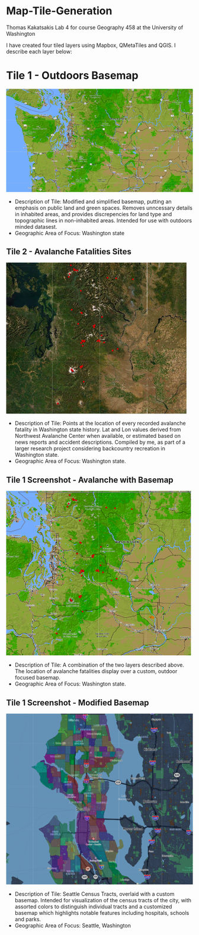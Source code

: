 # Map-Tile-Generation
Thomas Kakatsakis
Lab 4 for course Geography 458 at the University of Washington

I have created four tiled layers using Mapbox, QMetaTiles and QGIS. I describe each layer below:

# Tile 1 - Outdoors Basemap
![Map Image](img/tile1.png)

- Description of Tile: Modified and simplified basemap, putting an emphasis on public land and green spaces. Removes unncessary details in inhabited areas, and provides discrepencies for land type and topographic lines in non-inhabited areas. Intended for use with outdoors minded datasest.
- Geographic Area of Focus: Washington state

## Tile 2 - Avalanche Fatalities Sites
![Map Image](img/tile2.png)

- Description of Tile: Points at the location of every recorded avalanche fatality in Washington state history. Lat and Lon values derived from Northwest Avalanche Center when available, or estimated based on news reports and accident descriptions. Compiled by me, as part of a larger research project considering backcountry recreation in Washington state.
- Geographic Area of Focus: Washington state.

## Tile 1 Screenshot - Avalanche with Basemap
![Map Image](img/tile3.png)

- Description of Tile: A combination of the two layers described above. The location of avalanche fatalities display over a custom, outdoor focused basemap.
- Geographic Area of Focus: Washington state.

## Tile 1 Screenshot - Modified Basemap
![Map Image](img/tile4.png)

- Description of Tile: Seattle Census Tracts, overlaid with a custom basemap. Intended for visualization of the census tracts of the city, with assorted colors to distinguish individual tracts and a customized basemap which highlights notable features including hospitals, schools and parks.
- Geographic Area of Focus: Seattle, Washington
